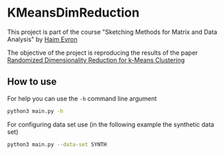 # KMeansDimReduction

This project is part of the course "Sketching Methods for Matrix and Data Analysis" by [Haim Evron](http://www.math.tau.ac.il/~haimav/index.html)

The objective of the project is reproducing the results of the paper [Randomized Dimensionality Reduction
for k-Means Clustering](https://www.boutsidis.org/Boutsidis_IEEE_IT_15.pdf)

## How to use

For help you can use the ```-h``` command line argument

```bash
python3 main.py -h
```

For configuring data set use (in the following example the synthetic data set)

```bash
python3 main.py --data-set SYNTH
```
